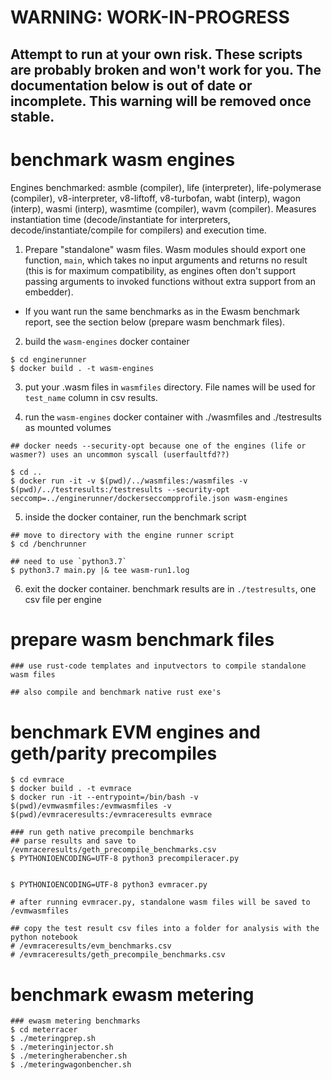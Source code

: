 # WARNING: WORK-IN-PROGRESS

## Attempt to run at your own risk. These scripts are probably broken and won't work for you. The documentation below is out of date or incomplete. This warning will be removed once stable.

# benchmark wasm engines

Engines benchmarked: asmble (compiler), life (interpreter), life-polymerase (compiler), v8-interpreter, v8-liftoff, v8-turbofan, wabt (interp), wagon (interp), wasmi (interp), wasmtime (compiler), wavm (compiler). Measures instantiation time (decode/instantiate for interpreters, decode/instantiate/compile for compilers) and execution time.

1. Prepare "standalone" wasm files. Wasm modules should export one function, `main`, which takes no input arguments and returns no result (this is for maximum compatibility, as engines often don't support passing arguments to invoked functions without extra support from an embedder).
  * If you want run the same benchmarks as in the Ewasm benchmark report, see the section below (prepare wasm benchmark files).

2. build the `wasm-engines` docker container

```
$ cd enginerunner
$ docker build . -t wasm-engines
```

3. put your .wasm files in `wasmfiles` directory. File names will be used for `test_name` column in csv results.

4. run the `wasm-engines` docker container with ./wasmfiles and ./testresults as mounted volumes

```
## docker needs --security-opt because one of the engines (life or wasmer?) uses an uncommon syscall (userfaultfd??)

$ cd ..
$ docker run -it -v $(pwd)/../wasmfiles:/wasmfiles -v $(pwd)/../testresults:/testresults --security-opt seccomp=../enginerunner/dockerseccompprofile.json wasm-engines
```

5. inside the docker container, run the benchmark script

```
## move to directory with the engine runner script
$ cd /benchrunner

## need to use `python3.7`
$ python3.7 main.py |& tee wasm-run1.log
```

6. exit the docker container. benchmark results are in `./testresults`, one csv file per engine



# prepare wasm benchmark files
```
### use rust-code templates and inputvectors to compile standalone wasm files

## also compile and benchmark native rust exe's

```

# benchmark EVM engines and geth/parity precompiles
```
$ cd evmrace
$ docker build . -t evmrace
$ docker run -it --entrypoint=/bin/bash -v $(pwd)/evmwasmfiles:/evmwasmfiles -v $(pwd)/evmraceresults:/evmraceresults evmrace

### run geth native precompile benchmarks
## parse results and save to /evmraceresults/geth_precompile_benchmarks.csv
$ PYTHONIOENCODING=UTF-8 python3 precompileracer.py


$ PYTHONIOENCODING=UTF-8 python3 evmracer.py

# after running evmracer.py, standalone wasm files will be saved to /evmwasmfiles

## copy the test result csv files into a folder for analysis with the python notebook
# /evmraceresults/evm_benchmarks.csv
# /evmraceresults/geth_precompile_benchmarks.csv
```

# benchmark ewasm metering
```
### ewasm metering benchmarks
$ cd meterracer
$ ./meteringprep.sh
$ ./meteringinjector.sh
$ ./meteringherabencher.sh
$ ./meteringwagonbencher.sh
```

